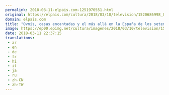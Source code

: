 ```yaml
---
permalink: 2018-03-11-elpais.com-1251970551.html
original: https://elpais.com/cultura/2018/03/10/television/1520686998_067475.html#?ref=rss&format=simple&link=link
domain: elpais.com
title: "Ovnis, casas encantadas y el más allá en la España de los setenta"
image: https://ep00.epimg.net/cultura/imagenes/2018/03/10/television/1520686998_067475_1520771526_rrss_normal.jpg
date: 2018-03-11 22:37:15
translations: 
 - ar
 - en
 - de
 - fr
 - hi
 - it
 - ja
 - ru
 - zh-CN
 - zh-TW
---
```



